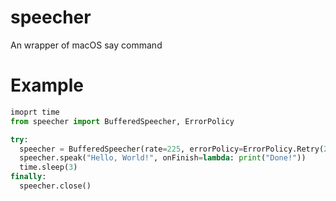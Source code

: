 # speecher
An wrapper of macOS say command

# Example
```python
imoprt time
from speecher import BufferedSpeecher, ErrorPolicy

try:
  speecher = BufferedSpeecher(rate=225, errorPolicy=ErrorPolicy.Retry(2))
  speecher.speak("Hello, World!", onFinish=lambda: print("Done!"))
  time.sleep(3)
finally:
  speecher.close()
```
